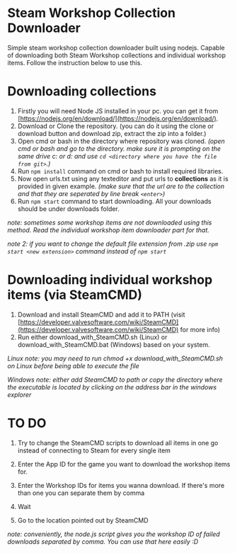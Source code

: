 # Steam Workshop Collection Downloader

Simple steam workshop collection downloader built using nodejs.
Capable of downloading both Steam Workshop collections and individual workshop items. Follow the instruction below to use this.

# Downloading collections

1. Firstly you will need Node JS installed in your pc. you can get it from [https://nodejs.org/en/download/](https://nodejs.org/en/download/).
2. Download or Clone the repository. (you can do it using the clone or download button and download zip, extract the zip into a folder.)
3. Open cmd or bash in the directory where repository was cloned. *(open cmd or bash and go to the directory. make sure it is prompting on the same drive c: or d: and use `cd <directory where you have the file from git>`.)*
4. Run `npm install` command on cmd or bash to install required libraries.
5. Now open urls.txt using any texteditor and put urls to **collections** as it is provided in given example. *(make sure that the url are to the collection and that they are seperated by line break `<enter>`)*
6. Run `npm start` command to start downloading. All your downloads should be under downloads folder.


*note: sometimes some workshop items are not downloaded using this method. Read the individual workshop item downloader part for that.*

*note 2: if you want to change the default file extension from .zip use `npm start <new extension>` command instead of `npm start`*

# Downloading individual workshop items (via SteamCMD)

1. Download and install SteamCMD and add it to PATH (visit [https://developer.valvesoftware.com/wiki/SteamCMD](https://developer.valvesoftware.com/wiki/SteamCMD) for more info)
2. Run either download_with_SteamCMD.sh (Linux) or download_with_SteamCMD.bat (Windows) based on your system.
   
*Linux note: you may need to run chmod +x download_with_SteamCMD.sh on Linux before being able to execute the file*

*Windows note: either add SteamCMD to path or copy the directory where the executable is located by clicking on the address bar in the windows explorer*

# TO DO
1. Try to change the SteamCMD scripts to download all items in one go instead of connecting to Steam for every single item

4. Enter the App ID for the game you want to download the workshop items for.
5. Enter the Workshop IDs for items you wanna download. If there's more than one you can separate them by comma
6. Wait
7. Go to the location pointed out by SteamCMD

*note: conveniently, the node.js script gives you the workshop ID of failed downloads separated by comma. You can use that here easily :D*
